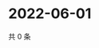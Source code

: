 # 2022-06-01

共 0 条

<!-- BEGIN WEIBO -->
<!-- 最后更新时间 Wed Jun 01 2022 07:13:56 GMT+0800 (China Standard Time) -->

<!-- END WEIBO -->
